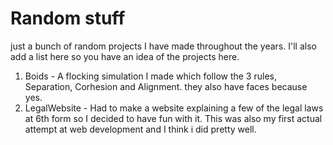 # Random stuff
just a bunch of random projects I have made throughout the years. I'll also add a list here so you have an idea of the projects here.
1) Boids - A flocking simulation I made which follow the 3 rules, Separation, Corhesion and Alignment. they also have faces because yes.
2) LegalWebsite - Had to make a website explaining a few of the legal laws at 6th form so I decided to have fun with it. This was also my first actual attempt at web development and I think i did pretty well.
